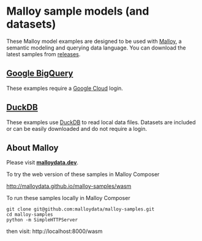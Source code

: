 # Malloy sample models (and datasets)

These Malloy model examples are designed to be used with [Malloy](https://www.malloydata.dev),
a semantic modeling and querying data language. You can download the latest samples from
[releases](https://github.com/malloydata/malloy-samples/releases/latest/).

## [Google BigQuery](bigquery)

These examples require a [Google Cloud](https://cloud.google.com) login.

## [DuckDB](duckdb)

These examples use [DuckDB](https://duckdb.org/) to read local data files.
Datasets are included or can be easily downloaded and do not require a login.

## About Malloy

Please visit **[malloydata.dev](https://www.malloydata.dev)**.

To try the web version of these samples in Malloy Composer

  http://malloydata.github.io/malloy-samples/wasm

To run these samples locally in Malloy Composer

```
git clone git@github.com:malloydata/malloy-samples.git
cd malloy-samples
python -m SimpleHTTPServer
```

then visit: http://localhost:8000/wasm
